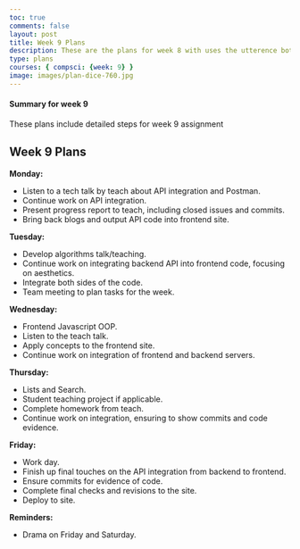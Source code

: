 ```yaml
---
toc: true
comments: false
layout: post
title: Week 9 Plans
description: These are the plans for week 8 with uses the utterence bot
type: plans
courses: { compsci: {week: 9} }
image: images/plan-dice-760.jpg
---
```



#### Summary for week 9
These plans include detailed steps for week 9 assignment

## Week 9 Plans

**Monday:**
- Listen to a tech talk by teach about API integration and Postman.
- Continue work on API integration.
- Present progress report to teach, including closed issues and commits.
- Bring back blogs and output API code into frontend site.

**Tuesday:**
- Develop algorithms talk/teaching.
- Continue work on integrating backend API into frontend code, focusing on aesthetics.
- Integrate both sides of the code.
- Team meeting to plan tasks for the week.

**Wednesday:**
- Frontend Javascript OOP.
- Listen to the teach talk.
- Apply concepts to the frontend site.
- Continue work on integration of frontend and backend servers.

**Thursday:**
- Lists and Search.
- Student teaching project if applicable.
- Complete homework from teach.
- Continue work on integration, ensuring to show commits and code evidence.

**Friday:**
- Work day.
- Finish up final touches on the API integration from backend to frontend.
- Ensure commits for evidence of code.
- Complete final checks and revisions to the site.
- Deploy to site.

**Reminders:**
- Drama on Friday and Saturday.
